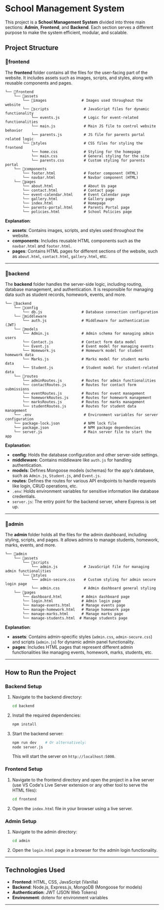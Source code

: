 
# School Management System

This project is a **School Management System** divided into three main sections: **Admin**, **Frontend**, and **Backend**. Each section serves a different purpose to make the system efficient, modular, and scalable.

## Project Structure

### 📁frontend

The **frontend** folder contains all the files for the user-facing part of the website. It includes assets such as images, scripts, and styles, along with reusable components and pages.

```
└── 📁frontend
    └── 📁assets
        └── 📁images                # Images used throughout the website
        └── 📁scripts                # JavaScript files for dynamic functionality
            └── events.js           # Logic for event-related functionalities
            └── main.js             # Main JS file to control website behavior
            └── parents.js          # JS file for parents portal related logic
        └── 📁styles                 # CSS files for styling the frontend
            └── home.css            # Styling for the homepage
            └── main.css            # General styling for the site
            └── parents.css         # Custom styling for parents portal
    └── 📁components
        └── footer.html             # Footer component (HTML)
        └── navbar.html             # Navbar component (HTML)
    └── 📁pages
        └── about.html              # About Us page
        └── contact.html            # Contact page
        └── event-calendar.html     # Event Calendar page
        └── gallery.html            # Gallery page
        └── index.html              # Homepage
        └── parents-portal.html     # Parents Portal page
        └── policies.html           # School Policies page
```

**Explanation**:
- **assets**: Contains images, scripts, and styles used throughout the website.
- **components**: Includes reusable HTML components such as the `navbar.html` and `footer.html`.
- **pages**: Contains HTML pages for different sections of the website, such as `about.html`, `contact.html`, `gallery.html`, etc.

---

### 📁backend

The **backend** folder handles the server-side logic, including routing, database management, and authentication. It is responsible for managing data such as student records, homework, events, and more.

```
└── 📁backend
    └── 📁config
        └── db.js                  # Database connection configuration
    └── 📁middleware
        └── auth.js                # Middleware for authentication (JWT)
    └── 📁models
        └── Admin.js               # Admin schema for managing admin users
        └── Contact.js             # Contact form data model
        └── Event.js               # Event model for managing events
        └── Homework.js            # Homework model for student homework data
        └── Marks.js               # Marks model for student marks data
        └── Student.js             # Student model for student-related data
    └── 📁routes
        └── adminRoutes.js         # Routes for admin functionalities
        └── contactRoutes.js       # Routes for contact form submissions
        └── eventRoutes.js         # Routes for event management
        └── homeworkRoutes.js      # Routes for homework management
        └── marksRoutes.js         # Routes for marks management
        └── studentRoutes.js       # Routes for student data management
    └── .env                        # Environment variables for server configuration
    └── package-lock.json           # NPM lock file
    └── package.json                # NPM package dependencies
    └── server.js                   # Main server file to start the app
```

**Explanation**:
- **config**: Holds the database configuration and other server-side settings.
- **middleware**: Contains middleware like `auth.js` for handling authentication.
- **models**: Defines Mongoose models (schemas) for the app's database, such as `Admin.js`, `Student.js`, and `Event.js`.
- **routes**: Defines the routes for various API endpoints to handle requests like login, CRUD operations, etc.
- `.env`: Holds environment variables for sensitive information like database credentials.
- `server.js`: The entry point for the backend server, where Express is set up.

---

### 📁admin

The **admin** folder holds all the files for the admin dashboard, including styling, scripts, and pages. It allows admins to manage students, homework, marks, events, and more.

```
└── 📁admin
    └── 📁assets
        └── 📁scripts
            └── admin.js            # JavaScript file for managing admin functionalities
        └── 📁styles
            └── admin-secure.css    # Custom styling for admin secure login page
            └── admin.css           # Admin dashboard general styling
    └── 📁pages
        └── dashboard.html         # Admin dashboard page
        └── login.html             # Admin login page
        └── manage-events.html     # Manage events page
        └── manage-homework.html   # Manage homework page
        └── manage-marks.html      # Manage marks page
        └── manage-students.html  # Manage students page
```

**Explanation**:
- **assets**: Contains admin-specific styles (`admin.css`, `admin-secure.css`) and scripts (`admin.js`) for dynamic admin panel functionality.
- **pages**: Includes HTML pages that represent different admin functionalities like managing events, homework, marks, students, etc.

---

## How to Run the Project

### Backend Setup
1. Navigate to the backend directory:
    ```bash
    cd backend
    ```
2. Install the required dependencies:
    ```bash
    npm install
    ```
3. Start the backend server:
    ```bash
    npm run dev    # Or alternatively:
    node server.js
    ```
   This will start the server on `http://localhost:5000`.

### Frontend Setup
1. Navigate to the frontend directory and open the project in a live server (use VS Code's Live Server extension or any other tool to serve the HTML files):
    ```bash
    cd frontend
    ```
2. Open the `index.html` file in your browser using a live server.

### Admin Setup
1. Navigate to the admin directory:
    ```bash
    cd admin
    ```
2. Open the `login.html` page in a browser for the admin login functionality.

---

## Technologies Used
- **Frontend**: HTML, CSS, JavaScript (Vanilla)
- **Backend**: Node.js, Express.js, MongoDB (Mongoose for models)
- **Authentication**: JWT (JSON Web Tokens)
- **Environment**: dotenv for environment variables

---
